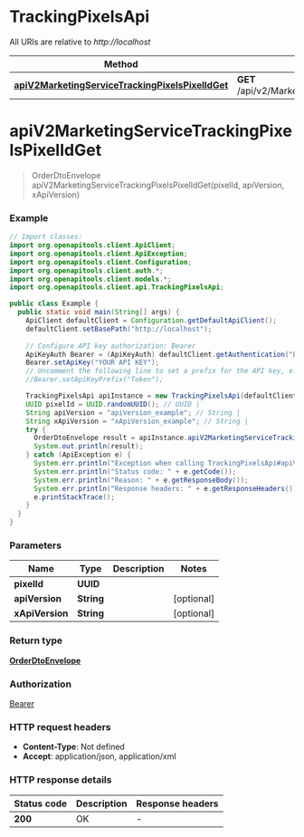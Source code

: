 # TrackingPixelsApi

All URIs are relative to *http://localhost*

| Method | HTTP request | Description |
|------------- | ------------- | -------------|
| [**apiV2MarketingServiceTrackingPixelsPixelIdGet**](TrackingPixelsApi.md#apiV2MarketingServiceTrackingPixelsPixelIdGet) | **GET** /api/v2/MarketingService/TrackingPixels/{pixelId} |  |


<a id="apiV2MarketingServiceTrackingPixelsPixelIdGet"></a>
# **apiV2MarketingServiceTrackingPixelsPixelIdGet**
> OrderDtoEnvelope apiV2MarketingServiceTrackingPixelsPixelIdGet(pixelId, apiVersion, xApiVersion)



### Example
```java
// Import classes:
import org.openapitools.client.ApiClient;
import org.openapitools.client.ApiException;
import org.openapitools.client.Configuration;
import org.openapitools.client.auth.*;
import org.openapitools.client.models.*;
import org.openapitools.client.api.TrackingPixelsApi;

public class Example {
  public static void main(String[] args) {
    ApiClient defaultClient = Configuration.getDefaultApiClient();
    defaultClient.setBasePath("http://localhost");
    
    // Configure API key authorization: Bearer
    ApiKeyAuth Bearer = (ApiKeyAuth) defaultClient.getAuthentication("Bearer");
    Bearer.setApiKey("YOUR API KEY");
    // Uncomment the following line to set a prefix for the API key, e.g. "Token" (defaults to null)
    //Bearer.setApiKeyPrefix("Token");

    TrackingPixelsApi apiInstance = new TrackingPixelsApi(defaultClient);
    UUID pixelId = UUID.randomUUID(); // UUID | 
    String apiVersion = "apiVersion_example"; // String | 
    String xApiVersion = "xApiVersion_example"; // String | 
    try {
      OrderDtoEnvelope result = apiInstance.apiV2MarketingServiceTrackingPixelsPixelIdGet(pixelId, apiVersion, xApiVersion);
      System.out.println(result);
    } catch (ApiException e) {
      System.err.println("Exception when calling TrackingPixelsApi#apiV2MarketingServiceTrackingPixelsPixelIdGet");
      System.err.println("Status code: " + e.getCode());
      System.err.println("Reason: " + e.getResponseBody());
      System.err.println("Response headers: " + e.getResponseHeaders());
      e.printStackTrace();
    }
  }
}
```

### Parameters

| Name | Type | Description  | Notes |
|------------- | ------------- | ------------- | -------------|
| **pixelId** | **UUID**|  | |
| **apiVersion** | **String**|  | [optional] |
| **xApiVersion** | **String**|  | [optional] |

### Return type

[**OrderDtoEnvelope**](OrderDtoEnvelope.md)

### Authorization

[Bearer](../README.md#Bearer)

### HTTP request headers

 - **Content-Type**: Not defined
 - **Accept**: application/json, application/xml

### HTTP response details
| Status code | Description | Response headers |
|-------------|-------------|------------------|
| **200** | OK |  -  |

